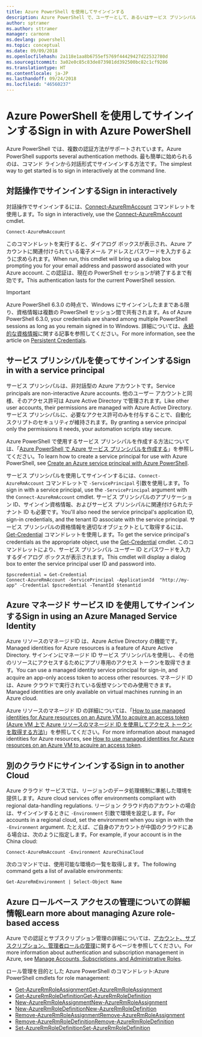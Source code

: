 ```yaml
---
title: Azure PowerShell を使用してサインインする
description: Azure PowerShell で、ユーザーとして、あるいはサービス プリンシパルまたは Azure リソースのマネージド ID を使用してサインインする方法。
author: sptramer
ms.author: sttramer
manager: carmonm
ms.devlang: powershell
ms.topic: conceptual
ms.date: 09/09/2018
ms.openlocfilehash: 2a118e1aa8b6755ef5769f44429427d22532780d
ms.sourcegitcommit: 3a02e0c85c83de873981dd392500bc82c1cf9286
ms.translationtype: HT
ms.contentlocale: ja-JP
ms.lasthandoff: 09/24/2018
ms.locfileid: "46560237"
---
```

# <a name="sign-in-with-azure-powershell"></a><span data-ttu-id="8b16e-103">Azure PowerShell を使用してサインインする</span><span class="sxs-lookup"><span data-stu-id="8b16e-103">Sign in with Azure PowerShell</span></span>

<span data-ttu-id="8b16e-104">Azure PowerShell では、複数の認証方法がサポートされています。</span><span class="sxs-lookup"><span data-stu-id="8b16e-104">Azure PowerShell supports several authentication methods.</span></span> <span data-ttu-id="8b16e-105">最も簡単に始められるのは、コマンド ラインから対話形式でサインインする方法です。</span><span class="sxs-lookup"><span data-stu-id="8b16e-105">The simplest way to get started is to sign in interactively at the command line.</span></span>

## <a name="sign-in-interactively"></a><span data-ttu-id="8b16e-106">対話操作でサインインする</span><span class="sxs-lookup"><span data-stu-id="8b16e-106">Sign in interactively</span></span>

<span data-ttu-id="8b16e-107">対話操作でサインインするには、[Connect-AzureRmAccount](/powershell/module/azurerm.profile/connect-azurermaccount) コマンドレットを使用します。</span><span class="sxs-lookup"><span data-stu-id="8b16e-107">To sign in interactively, use the [Connect-AzureRmAccount](/powershell/module/azurerm.profile/connect-azurermaccount) cmdlet.</span></span>

```azurepowershell
Connect-AzureRmAccount
```

<span data-ttu-id="8b16e-108">このコマンドレットを実行すると、ダイアログ ボックスが表示され、Azure アカウントに関連付けられている電子メール アドレスとパスワードを入力するように求められます。</span><span class="sxs-lookup"><span data-stu-id="8b16e-108">When run, this cmdlet will bring up a dialog box prompting you for your email address and password associated with your Azure account.</span></span> <span data-ttu-id="8b16e-109">この認証は、現在の PowerShell セッションが終了するまで有効です。</span><span class="sxs-lookup"><span data-stu-id="8b16e-109">This authentication lasts for the current PowerShell session.</span></span>

> [!IMPORTANT]
> <span data-ttu-id="8b16e-110">Azure PowerShell 6.3.0 の時点で、Windows にサインインしたままである限り、資格情報は複数の PowerShell セッション間で共有されます。</span><span class="sxs-lookup"><span data-stu-id="8b16e-110">As of Azure PowerShell 6.3.0, your credentials are shared among multiple PowerShell sessions as long as you remain signed in to Windows.</span></span> <span data-ttu-id="8b16e-111">詳細については、[永続的な資格情報](context-persistence.md)に関する記事を参照してください。</span><span class="sxs-lookup"><span data-stu-id="8b16e-111">For more information, see the article on [Persistent Credentials](context-persistence.md).</span></span>

## <a name="sign-in-with-a-service-principal"></a><span data-ttu-id="8b16e-112">サービス プリンシパルを使ってサインインする</span><span class="sxs-lookup"><span data-stu-id="8b16e-112">Sign in with a service principal</span></span>

<span data-ttu-id="8b16e-113">サービス プリンシパルは、非対話型の Azure アカウントです。</span><span class="sxs-lookup"><span data-stu-id="8b16e-113">Service principals are non-interactive Azure accounts.</span></span> <span data-ttu-id="8b16e-114">他のユーザー アカウントと同様、そのアクセス許可は Azure Active Directory で管理されます。</span><span class="sxs-lookup"><span data-stu-id="8b16e-114">Like other user accounts, their permissions are managed with Azure Active Directory.</span></span> <span data-ttu-id="8b16e-115">サービス プリンシパルに、必要なアクセス許可のみを付与することで、自動化スクリプトのセキュリティが維持されます。</span><span class="sxs-lookup"><span data-stu-id="8b16e-115">By granting a service principal only the permissions it needs, your automation scripts stay secure.</span></span>

<span data-ttu-id="8b16e-116">Azure PowerShell で使用するサービス プリンシパルを作成する方法については、「[Azure PowerShell で Azure サービス プリンシパルを作成する](create-azure-service-principal-azureps.md)」を参照してください。</span><span class="sxs-lookup"><span data-stu-id="8b16e-116">To learn how to create a service principal for use with Azure PowerShell, see [Create an Azure service principal with Azure PowerShell](create-azure-service-principal-azureps.md).</span></span>

<span data-ttu-id="8b16e-117">サービス プリンシパルを使用してサインインするには、`Connect-AzureRmAccount` コマンドレットで `-ServicePrincipal` 引数を使用します。</span><span class="sxs-lookup"><span data-stu-id="8b16e-117">To sign in with a service principal, use the `-ServicePrincipal` argument with the `Connect-AzureRmAccount` cmdlet.</span></span> <span data-ttu-id="8b16e-118">サービス プリンシパルのアプリケーション ID、サインイン資格情報、およびサービス プリンシパルに関連付けられたテナント ID も必要です。</span><span class="sxs-lookup"><span data-stu-id="8b16e-118">You'll also need the service principal's application ID, sign-in credentials, and the tenant ID associate with the service principal.</span></span> <span data-ttu-id="8b16e-119">サービス プリンシパルの資格情報を適切なオブジェクトとして取得するには、[Get-Credential](/powershell/module/microsoft.powershell.security/get-credential) コマンドレットを使用します。</span><span class="sxs-lookup"><span data-stu-id="8b16e-119">To get the service principal's credentials as the appropriate object, use the [Get-Credential](/powershell/module/microsoft.powershell.security/get-credential) cmdlet.</span></span> <span data-ttu-id="8b16e-120">このコマンドレットにより、サービス プリンシパル ユーザー ID とパスワードを入力するダイアログ ボックスが表示されます。</span><span class="sxs-lookup"><span data-stu-id="8b16e-120">This cmdlet will display a dialog box to enter the service principal user ID and password into.</span></span>

```azurepowershell-interactive
$pscredential = Get-Credential
Connect-AzureRmAccount -ServicePrincipal -ApplicationId  "http://my-app" -Credential $pscredential -TenantId $tenantid
```

## <a name="sign-in-using-an-azure-managed-service-identity"></a><span data-ttu-id="8b16e-121">Azure マネージド サービス ID を使用してサインインする</span><span class="sxs-lookup"><span data-stu-id="8b16e-121">Sign in using an Azure Managed Service Identity</span></span>

<span data-ttu-id="8b16e-122">Azure リソースのマネージドID は、Azure Active Directory の機能です。</span><span class="sxs-lookup"><span data-stu-id="8b16e-122">Managed identities for Azure resources is a feature of Azure Active Directory.</span></span> <span data-ttu-id="8b16e-123">サインインにマネージド ID サービス プリンシパルを使用し、その他のリソースにアクセスするためにアプリ専用のアクセス トークンを取得できます。</span><span class="sxs-lookup"><span data-stu-id="8b16e-123">You can use a managed identity service principal for sign-in, and acquire an app-only access token to access other resources.</span></span> <span data-ttu-id="8b16e-124">マネージド ID は、Azure クラウドで実行されている仮想マシンでのみ使用できます。</span><span class="sxs-lookup"><span data-stu-id="8b16e-124">Managed identities are only available on virtual machines running in an Azure cloud.</span></span>

<span data-ttu-id="8b16e-125">Azure リソースのマネージド ID の詳細については、「[How to use managed identities for Azure resources on an Azure VM to acquire an access token (Azure VM 上で Azure リソースのマネージド ID を使用してアクセス トークンを取得する方法)](/azure/active-directory/managed-identities-azure-resources/how-to-use-vm-token)」を参照してください。</span><span class="sxs-lookup"><span data-stu-id="8b16e-125">For more information about managed identities for Azure resources, see [How to use managed identities for Azure resources on an Azure VM to acquire an access token](/azure/active-directory/managed-identities-azure-resources/how-to-use-vm-token).</span></span>

## <a name="sign-in-to-another-cloud"></a><span data-ttu-id="8b16e-126">別のクラウドにサインインする</span><span class="sxs-lookup"><span data-stu-id="8b16e-126">Sign in to another Cloud</span></span>

<span data-ttu-id="8b16e-127">Azure クラウド サービスでは、リージョンのデータ処理規制に準拠した環境を提供します。</span><span class="sxs-lookup"><span data-stu-id="8b16e-127">Azure cloud services offer environments compliant with regional data-handling regulations.</span></span>
<span data-ttu-id="8b16e-128">リージョン クラウド内のアカウントの場合は、サインインするときに `-Environment` 引数で環境を設定します。</span><span class="sxs-lookup"><span data-stu-id="8b16e-128">For accounts in a regional cloud, set the environment when you sign in with the `-Environment` argument.</span></span>
<span data-ttu-id="8b16e-129">たとえば、ご自身のアカウントが中国のクラウドにある場合は、次のように指定します。</span><span class="sxs-lookup"><span data-stu-id="8b16e-129">For example, if your account is in the China cloud:</span></span>

```azurepowershell-interactive
Connect-AzureRmAccount -Environment AzureChinaCloud
```

<span data-ttu-id="8b16e-130">次のコマンドでは、使用可能な環境の一覧を取得します。</span><span class="sxs-lookup"><span data-stu-id="8b16e-130">The following command gets a list of available environments:</span></span>

```azurepowershell-interactive
Get-AzureRmEnvironment | Select-Object Name
```

## <a name="learn-more-about-managing-azure-role-based-access"></a><span data-ttu-id="8b16e-131">Azure ロールベース アクセスの管理についての詳細情報</span><span class="sxs-lookup"><span data-stu-id="8b16e-131">Learn more about managing Azure role-based access</span></span>

<span data-ttu-id="8b16e-132">Azure での認証とサブスクリプション管理の詳細については、[アカウント、サブスクリプション、管理者ロールの管理](/azure/active-directory/role-based-access-control-configure)に関するページを参照してください。</span><span class="sxs-lookup"><span data-stu-id="8b16e-132">For more information about authentication and subscription management in Azure, see [Manage Accounts, Subscriptions, and Administrative Roles](/azure/active-directory/role-based-access-control-configure).</span></span>

<span data-ttu-id="8b16e-133">ロール管理を目的とした Azure PowerShell のコマンドレット:</span><span class="sxs-lookup"><span data-stu-id="8b16e-133">Azure PowerShell cmdlets for role management:</span></span>

* [<span data-ttu-id="8b16e-134">Get-AzureRmRoleAssignment</span><span class="sxs-lookup"><span data-stu-id="8b16e-134">Get-AzureRmRoleAssignment</span></span>](/powershell/module/AzureRM.Resources/Get-AzureRmRoleAssignment)
* [<span data-ttu-id="8b16e-135">Get-AzureRmRoleDefinition</span><span class="sxs-lookup"><span data-stu-id="8b16e-135">Get-AzureRmRoleDefinition</span></span>](/powershell/module/AzureRM.Resources/Get-AzureRmRoleDefinition)
* [<span data-ttu-id="8b16e-136">New-AzureRmRoleAssignment</span><span class="sxs-lookup"><span data-stu-id="8b16e-136">New-AzureRmRoleAssignment</span></span>](/powershell/module/AzureRM.Resources/New-AzureRmRoleAssignment)
* [<span data-ttu-id="8b16e-137">New-AzureRmRoleDefinition</span><span class="sxs-lookup"><span data-stu-id="8b16e-137">New-AzureRmRoleDefinition</span></span>](/powershell/module/AzureRM.Resources/New-AzureRmRoleDefinition)
* [<span data-ttu-id="8b16e-138">Remove-AzureRmRoleAssignment</span><span class="sxs-lookup"><span data-stu-id="8b16e-138">Remove-AzureRmRoleAssignment</span></span>](/powershell/module/AzureRM.Resources/Remove-AzureRmRoleAssignment)
* [<span data-ttu-id="8b16e-139">Remove-AzureRmRoleDefinition</span><span class="sxs-lookup"><span data-stu-id="8b16e-139">Remove-AzureRmRoleDefinition</span></span>](/powershell/module/AzureRM.Resources/Remove-AzureRmRoleDefinition)
* [<span data-ttu-id="8b16e-140">Set-AzureRmRoleDefinition</span><span class="sxs-lookup"><span data-stu-id="8b16e-140">Set-AzureRmRoleDefinition</span></span>](/powershell/module/AzureRM.Resources/Set-AzureRmRoleDefinition)
